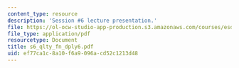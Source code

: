 ```yaml
---
content_type: resource
description: 'Session #6 lecture presentation.'
file: https://ol-ocw-studio-app-production.s3.amazonaws.com/courses/esd-33-systems-engineering-summer-2004/ef77ca1c8a10f6a9096acd52c1213d48_s6_qlty_fn_dply6.pdf
file_type: application/pdf
resourcetype: Document
title: s6_qlty_fn_dply6.pdf
uid: ef77ca1c-8a10-f6a9-096a-cd52c1213d48
---
```

